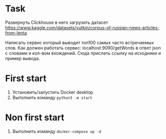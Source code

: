# Task
Развернуть Clickhouse в него загрузить датасет https://www.kaggle.com/datasets/yutkin/corpus-of-russian-news-articles-from-lenta

Написать сервис который  выводит топ100 самых часто встречаемых слов. Как должен работать сервис: localhost:9090/getWords в ответ json с словами и кол-вом вхождений. Сюда прислать ссылку на исходники и пример вывода. 

# First start
1. Установить/запустить Docker desktop
2. Выполнить команду `python3 -m start`

# Non first start
1. Выполнить команду `docker-compose up -d`